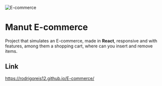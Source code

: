 ![E-commerce](https://user-images.githubusercontent.com/49238491/211106832-833ad080-ff87-4016-b4d6-6f47daa611fd.png)


# Manut E-commerce

Project that simulates an E-commerce, made in **React**, responsive and with features, among them a shopping cart, where can you insert and remove items.

## Link 

https://rodrigoreis12.github.io/E-commerce/
